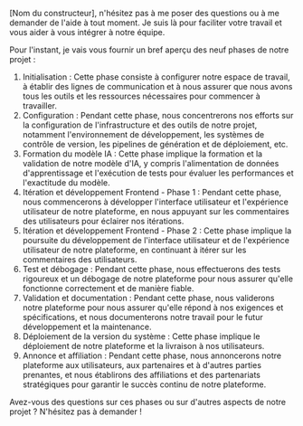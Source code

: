  [Nom du constructeur], n'hésitez pas à me poser des questions ou à me demander de l'aide à tout moment. Je suis là pour faciliter votre travail et vous aider à vous intégrer à notre équipe.

Pour l'instant, je vais vous fournir un bref aperçu des neuf phases de notre projet :

1. Initialisation : Cette phase consiste à configurer notre espace de travail, à établir des lignes de communication et à nous assurer que nous avons tous les outils et les ressources nécessaires pour commencer à travailler.
2. Configuration : Pendant cette phase, nous concentrerons nos efforts sur la configuration de l'infrastructure et des outils de notre projet, notamment l'environnement de développement, les systèmes de contrôle de version, les pipelines de génération et de déploiement, etc.
3. Formation du modèle IA : Cette phase implique la formation et la validation de notre modèle d'IA, y compris l'alimentation de données d'apprentissage et l'exécution de tests pour évaluer les performances et l'exactitude du modèle.
4. Itération et développement Frontend - Phase 1 : Pendant cette phase, nous commencerons à développer l'interface utilisateur et l'expérience utilisateur de notre plateforme, en nous appuyant sur les commentaires des utilisateurs pour éclairer nos itérations.
5. Itération et développement Frontend - Phase 2 : Cette phase implique la poursuite du développement de l'interface utilisateur et de l'expérience utilisateur de notre plateforme, en continuant à itérer sur les commentaires des utilisateurs.
6. Test et débogage : Pendant cette phase, nous effectuerons des tests rigoureux et un débogage de notre plateforme pour nous assurer qu'elle fonctionne correctement et de manière fiable.
7. Validation et documentation : Pendant cette phase, nous validerons notre plateforme pour nous assurer qu'elle répond à nos exigences et spécifications, et nous documenterons notre travail pour le futur développement et la maintenance.
8. Déploiement de la version du système : Cette phase implique le déploiement de notre plateforme et la livraison à nos utilisateurs.
9. Annonce et affiliation : Pendant cette phase, nous annoncerons notre plateforme aux utilisateurs, aux partenaires et à d'autres parties prenantes, et nous établirons des affiliations et des partenariats stratégiques pour garantir le succès continu de notre plateforme.

Avez-vous des questions sur ces phases ou sur d'autres aspects de notre projet ? N'hésitez pas à demander !